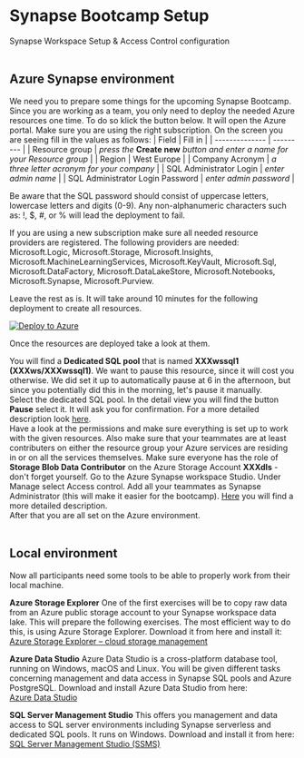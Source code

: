 # Synapse Bootcamp Setup
Synapse Workspace Setup &amp; Access Control configuration
</br>
</br>
## Azure Synapse environment

We need you to prepare some things for the upcoming Synapse Bootcamp. Since you are working as a team, you only need to deploy the needed Azure resources one time. To do so klick the button below. It will open the Azure portal. Make sure you are using the right subscription. On the screen you are seeing fill in the values as follows:
| Field | Fill in |
| -------------- | --------- |
| Resource group | *press the* **Create new** *button and enter a name for your Resource group* |
| Region | West Europe |
| Company Acronym | *a three letter acronym for your company* |
| SQL Administrator Login | *enter admin name* |
| SQL Administrator Login Password | *enter admin password* |

Be aware that the SQL password should consist of uppercase letters, lowercase letters and digits (0-9). Any non-alphanumeric characters such as: !, $, #, or % will lead the deployment to fail.

If you are using a new subscription make sure all needed resource providers are registered. The following providers are needed: Microsoft.Logic, Microsoft.Storage, Microsoft.Insights, Microsoft.MachineLearningServices, Microsoft.KeyVault, Microsoft.Sql, Microsoft.DataFactory, Microsoft.DataLakeStore, Microsoft.Notebooks, Microsoft.Synapse, Microsoft.Purview.

Leave the rest as is. It will take around 10 minutes for the following deployment to create all resources.

[![Deploy to Azure](https://aka.ms/deploytoazurebutton)](https://portal.azure.com/#create/Microsoft.Template/uri/https%3A%2F%2Fraw.githubusercontent.com%2Falschroe%2FSynapseSetup%2Fmain%2Fazuredeploy.json)

Once the resources are deployed take a look at them.

You will find a **Dedicated SQL pool** that is named **XXXwssql1 (XXXws/XXXwssql1)**. We want to pause this resource, since it will cost you otherwise. We did set it up to automatically pause at 6 in the afternoon, but since you potentially did this in the morning, let's pause it manually. </br>
Select the dedicated SQL pool. In the detail view you will find the button **Pause** select it. It will ask you for confirmation. For a more detailed description look [here](https://docs.microsoft.com/en-us/azure/synapse-analytics/sql-data-warehouse/pause-and-resume-compute-portal). </br>
Have a look at the permissions and make sure everything is set up to work with the given resources. Also make sure that your teammates are at least contributers on either the resource group your Azure services are residing in or on all the services themselves. Make sure everyone has the role of **Storage Blob Data Contributor** on the Azure Storage Account **XXXdls** - don't forget yourself.
Go to the Azure Synapse workspace Studio. Under Manage select Access control. Add all your teammates as Synapse Administrator (this will make it easier for the bootcamp). [Here](https://docs.microsoft.com/en-us/azure/synapse-analytics/security/how-to-set-up-access-control) you will find a more detailed description. </br>
After that you are all set on the Azure environment.
</br>
</br>
## Local environment

Now all participants need some tools to be able to properly work from their local machine.

**Azure Storage Explorer**
One of the first exercises will be to copy raw data from an Azure public storage account to your Synapse workspace data lake. This will prepare the following exercises. The most efficient way to do this, is using Azure Storage Explorer. Download it from here and install it: </br>
[Azure Storage Explorer – cloud storage management](https://azure.microsoft.com/en-us/features/storage-explorer/)

**Azure Data Studio**
Azure Data Studio is a cross-platform database tool, running on Windows, macOS and Linux.
You will be given different tasks concerning management and data access in Synapse SQL pools and Azure PostgreSQL.
Download and install Azure Data Studio from here: </br>
[Azure Data Studio](https://docs.microsoft.com/en-us/sql/azure-data-studio/download-azure-data-studio?view=sql-server-ver15)

**SQL Server Management Studio**
This offers you management and data access to SQL server environments including Synapse serverless and dedicated SQL pools. It runs on Windows. Download and install it from here: </br>
[SQL Server Management Studio (SSMS)](https://docs.microsoft.com/en-us/sql/ssms/sql-server-management-studio-ssms?view=sql-server-ver15)
 
